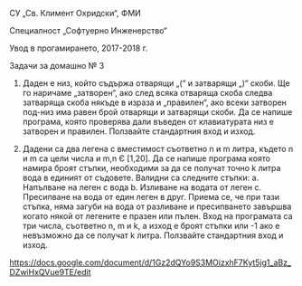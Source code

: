 СУ „Св. Климент Охридски“, ФМИ

Специалност „Софтуерно Инженерство“

Увод в прогамирането, 2017-2018 г.

Задачи за домашно № 3

1. Даден е низ, който съдържа отварящи „(“ и затварящи „)“ скоби. Ще го наричаме „затворен“, ако след всяка отваряща скоба следва затваряща скоба някъде в израза и „правилен“, ако всеки затворен под-низ има равен брой отварящи и затварящи скоби. 
Да се напише програма, която проверява дали въведен от клавиатурата низ е затворен и правилен. Ползвайте стандартния вход и изход.

2. Дадени са два легена с вместимост съответно n и m литра, където n и m са цели числа и m,n Є [1,20]. Да се напише програма която намира броят стъпки, необходими за да се получат точно k литра вода в единият от съдовете. Валидни са следните стъпки:
        a. Напълване на леген с вода
        b. Изливане на водата от леген
        c. Пресипване на вода от един леген в друг. Приема се, че при тази стъпка, няма загуби на вода от разливане и пресипването завършва когато някой от легените е празен или пълен.
        Вход на програмата са три числа, съответно n, m и k, a изход е броят стъпки или -1 ако е невъзможно да се получат k литра. Ползвайте стандартния вход и изход.
        
https://docs.google.com/document/d/1Gz2dQYo9S3MOizxhF7Kyt5jg1_aBz_DZwiHxQVue9TE/edit
